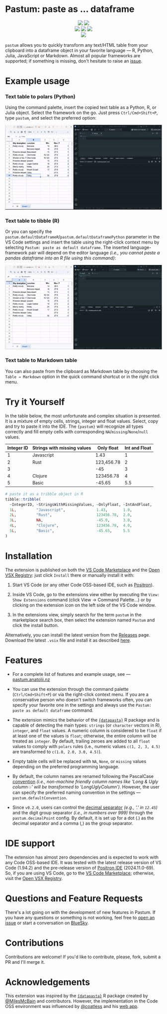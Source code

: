 # Pastum: paste as ... dataframe

<p align="center">
    <a href="https://pastum.anatolii.nz/">
        <img src="https://img.shields.io/website?url=https%3A%2F%2Fpastum.anatolii.nz&style=flat&labelColor=1e2c2e&color=007ACC&logo=Visual%20Studio%20Code&logoColor=white"></a>
    <a href="https://marketplace.visualstudio.com/items?itemName=atsyplenkov.pastum">
        <img src="https://img.shields.io/visual-studio-marketplace/i/atsyplenkov.pastum?style=flat&labelColor=1e2c2e&color=007ACC&logo=Visual%20Studio%20Code&logoColor=white&label=VS%20Marketplace%20installs"></a>
    <br>
    <a href="https://open-vsx.org/extension/atsyplenkov/pastum">
        <img src="https://img.shields.io/open-vsx/dt/atsyplenkov/pastum?style=flat&labelColor=1e2c2e&color=007ACC&logo=Open%20VSX&logoColor=white&label=Open%20VSX%20downloads"></a>
    <a href="https://github.com/atsyplenkov/pastum/actions/workflows/ci.yml">
        <img src="https://img.shields.io/github/actions/workflow/status/atsyplenkov/pastum/ci.yml?style=flat&labelColor=1e2c2e&color=007ACC&logo=GitHub%20Actions&logoColor=white&label=tests"></a>
    <a href="https://github.com/atsyplenkov/pastum/actions/workflows/publish-extensions.yml">
        <img src="https://img.shields.io/github/actions/workflow/status/atsyplenkov/pastum/publish-extensions.yml?style=flat&labelColor=1e2c2e&color=007ACC&logo=GitHub%20Actions&logoColor=white&label=deploy"></a>
    <br>
    <a href="https://github.com/atsyplenkov/pastum/blob/master/LICENSE.md">
        <img src="https://img.shields.io/github/license/atsyplenkov/pastum?style=flat&labelColor=1e2c2e&color=007ACC&logo=GitHub&logoColor=white"></a>
</p>

`pastum` allows you to quickly transform any text/HTML table from your clipboard into a dataframe object in your favorite language — R, Python, Julia, JavaScript or Markdown. Almost all popular frameworks are supported; if something is missing, don't hesitate to raise an [issue](https://github.com/atsyplenkov/pastum/issues).

# Example usage

### Text table to polars (Python)

Using the command palette, insert the copied text table as a Python, R, or Julia object. Select the framework on the go. Just press `Ctrl/Cmd+Shift+P`, type `pastum`, and select the preferred option:

![](https://github.com/atsyplenkov/pastum/raw/master/assets/demo-py-polars.gif)

### Text table to tibble (R)

Or you can specify the `pastum.defaultDataframeR`/`pastum.defaultDataframePython` parameter in the VS Code settings and insert the table using the right-click context menu by selecting `Pastum: paste as default dataframe`. The inserted language-framework pair will depend on the editor language *(i.e., you cannot paste a pandas dataframe into an R file using this command)*:

![](https://github.com/atsyplenkov/pastum/raw/master/assets/demo-r-tibble.gif)

### Text table to Markdown table

You can also paste from the clipboard as Markdown table by choosing the `Table ➔ Markdown`
option in the quick command shortcut or in the right click menu.


# Try it Yourself

In the table below, the most unfortunate and complex situation is presented. It is a mixture of empty cells, strings, integer and float values. Select, copy and try to paste it into the IDE. The `{pastum}` will recognize all types correctly and fill empty cells with corresponding `NA`/`missing`/`None`/`null` values.

| Integer ID | Strings with missing values | Only float | Int and Float |
|------------|-----------------------------|------------|---------------|
| 1          | Javascript                  | 1.43       | 1             |
| 2          | Rust                        | 123,456.78 | 2             |
| 3          |                             | -45        | 3             |
| 4          | Clojure                     | 123456.78  | 4             |
| 5          | Basic                       | -45.65     | 5.5           |

```r
# paste it as a tribble object in R
tibble::tribble(
  ~IntegerID, ~StringsWithMissingValues, ~OnlyFloat, ~IntAndFloat,
  1L,         "Javascript",              1.43,       1.0,         
  2L,         "Rust",                    123456.78,  2.0,         
  3L,         NA,                        -45.0,      3.0,         
  4L,         "Clojure",                 123456.78,  4.0,         
  5L,         "Basic",                   -45.65,     5.5
)
```

# Installation

The extension is published on both the [VS Code Marketplace](https://marketplace.visualstudio.com/items?itemName=atsyplenkov.pastum) and the [Open VSX Registry](https://open-vsx.org/extension/atsyplenkov/pastum): just click `Install` there or manually install it with:

1) Start VS Code (or any other Code OSS-based IDE, such as [Positron](https://github.com/posit-dev/positron)).

2) Inside VS Code, go to the extensions view either by executing the `View: Show Extensions` command (click View -> Command Palette...) or by clicking on the extension icon on the left side of the VS Code window.

3) In the extensions view, simply search for the term `pastum` in the marketplace search box, then select the extension named `Pastum` and click the install button.

Alternatively, you can install the latest version from the [Releases](https://github.com/atsyplenkov/pastum/releases/) page. Download the latest `.vsix` file and install it as described [here](https://code.visualstudio.com/docs/editor/extension-marketplace#_install-from-a-vsix).

# Features

- For a complete list of features and example usage, see — [pastum.anatolii.nz](https://pastum.anatolii.nz)

- You can use the extension through the command palette (`Ctrl/Cmd+Shift+P`) or via the right-click context menu. If you are a conservative person who doesn't switch frameworks often, you can specify your favorite one in the settings and always use the `Pastum: paste as default dataframe` command.

- The extension mimics the behavior of the [`{datapasta}`](https://github.com/milesmcbain/datapasta/) R package and is capable of detecting the main types: `strings` (or `character` vectors in R), `integer`, and `float` values. A numeric column is considered to be `float` if at least one of the values is `float`; otherwise, the entire column will be treated as `integer`. By default, trailing zeroes are added to all `float` values to comply with `polars` rules (i.e., numeric values `c(1, 2, 3, 4.5)` are transformed to `c(1.0, 2.0, 3.0, 4.5)`).

- Empty table cells will be replaced with `NA`, `None`, or `missing` values depending on the preferred programming language.

- By default, the column names are renamed following the PascalCase [convention](https://www.freecodecamp.org/news/snake-case-vs-camel-case-vs-pascal-case-vs-kebab-case-whats-the-difference/#kebab-case) _(i.e., non-machine friendly column names like 'Long & Ugly column💥' will be transformed to 'LongUglyColumn')_. However, the user can specify the preferred naming convention in the settings — `pastum.defaultConvention`.

- Since `v0.2.0`, users can control the [decimal separator](https://en.m.wikipedia.org/wiki/Decimal_separator) _(e.g., '.' in `12.45`)_ and the digit group separator _(i.e., in numbers over 999)_ through the `pastum.decimalPoint` config. By default, it is set up for a dot (.) as the decimal separator and a comma (,) as the group separator.

# IDE support
The extension has almost zero dependencies and is expected to work with any Code OSS-based IDE. It was tested with the latest release version of VS Code (1.94.2) and the pre-release version of [Positron IDE](https://github.com/posit-dev/positron) (2024.11.0-69).
So, if you are using VS Code, go to the [VS Code Marketplace](https://marketplace.visualstudio.com/items?itemName=atsyplenkov.pastum); otherwise, visit the [Open VSX Registry](https://open-vsx.org/extension/atsyplenkov/pastum).

# Questions and Feature Requests
There's a lot going on with the development of new features in Pastum. If you have any questions or something is not working, feel free to [open an issue](https://github.com/atsyplenkov/formalist/issues) or start a conversation on [BlueSky](https://bsky.app/profile/anatolii.nz).

# Contributions
Contributions are welcome! If you'd like to contribute, please, fork, submit a PR and I'll merge it.

# Acknowledgements
This extension was inspired by the [`{datapasta}`](https://github.com/milesmcbain/datapasta/) R package created by [@MilesMcBain](https://github.com/MilesMcBain) and contributors. However, the implementation in the Code OSS environment was influenced by [@coatless](https://github.com/coatless) and his [web app](https://web-apps.thecoatlessprofessor.com/data/html-table-to-dataframe-tool.html).